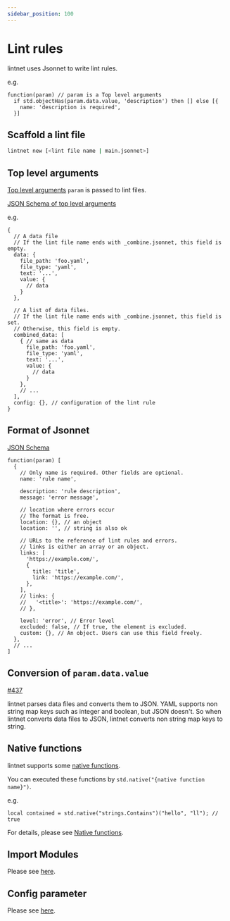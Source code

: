 ```yaml
---
sidebar_position: 100
---
```


# Lint rules

lintnet uses Jsonnet to write lint rules.

e.g.

```jsonnet
function(param) // param is a Top level arguments
  if std.objectHas(param.data.value, 'description') then [] else [{
    name: 'description is required',
  }]
```

## Scaffold a lint file

```sh
lintnet new [<lint file name | main.jsonnet>]
```

## Top level arguments

[Top level arguments](https://jsonnet.org/ref/language.html#top-level-arguments-tlas) `param` is passed to lint files.

[JSON Schema of top level arguments](https://github.com/lintnet/lintnet/blob/main/json-schema/lint-top-level-argument.json)

e.g.

```json5
{
  // A data file
  // If the lint file name ends with _combine.jsonnet, this field is empty.
  data: {
    file_path: 'foo.yaml',
    file_type: 'yaml',
    text: '...',
    value: {
      // data
    }
  },

  // A list of data files.
  // If the lint file name ends with _combine.jsonnet, this field is set.
  // Otherwise, this field is empty.
  combined_data: [
    { // same as data
      file_path: 'foo.yaml',
      file_type: 'yaml',
      text: '...',
      value: {
        // data
      }
    },
    // ...
  ],
  config: {}, // configuration of the lint rule
}
```

## Format of Jsonnet

[JSON Schema](https://github.com/lintnet/lintnet/blob/main/json-schema/lint-result.json)

```jsonnet
function(param) [
  {
    // Only name is required. Other fields are optional.
    name: 'rule name',

    description: 'rule description',
    message: 'error message',

    // location where errors occur
    // The format is free.
    location: {}, // an object
    location: '', // string is also ok

    // URLs to the reference of lint rules and errors.
    // links is either an array or an object.
    links: [
      'https://example.com/',
      {
        title: 'title',
        link: 'https://example.com/',
      },
    ],
    // links: {
    //   '<title>': 'https://example.com/',
    // },

    level: 'error', // Error level
    excluded: false, // If true, the element is excluded.
    custom: {}, // An object. Users can use this field freely.
  },
  // ...
]
```

## Conversion of `param.data.value`

[#437](https://github.com/lintnet/lintnet/pull/437)

lintnet parses data files and converts them to JSON.
YAML supports non string map keys such as integer and boolean, but JSON doesn't.
So when lintnet converts data files to JSON, lintnet converts non string map keys to string.

## Native functions

lintnet supports some [native functions](https://pkg.go.dev/github.com/google/go-jsonnet#NativeFunction).

You can executed these functions by `std.native("{native function name}")`.

e.g.

```jsonnet
local contained = std.native("strings.Contains")("hello", "ll"); // true
```

For details, please see [Native functions](native-function.md).

## Import Modules

Please see [here](../module.md#2-imported-module).

## Config parameter

Please see [here](../config.md).
